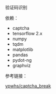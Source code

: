 验证码识别

依赖：

- captcha
- tensorflow 2.x
- numpy
- tqdm
- matplotlib
- pandas
- pydot-ng
- graphviz


参考链接：

[ypwhs/captcha_break](https://github.com/ypwhs/captcha_break)